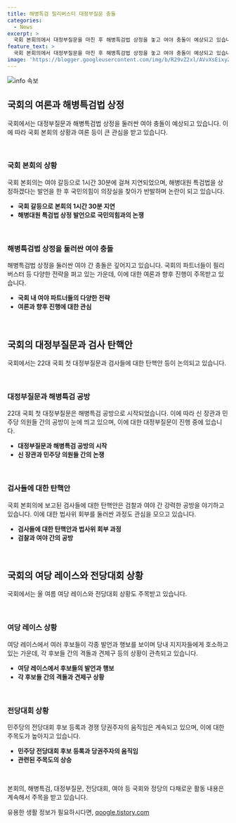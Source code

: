 ```yaml
---
title: 해병특검 필리버스터 대정부질문 충돌
categories:
  - News
excerpt: >
  국회 본회의에서 대정부질문을 마친 후 해병특검법 상정을 놓고 여야 충돌이 예상되고 있습니다. 국회 본회의는 여야 갈등으로 1시간30분 지연되었고, 국회의장이 특검법 상정 의사를 밝힌 후 국민의힘이 의장실을 찾아 반발했습니다. 이에 국민의힘이 필리버스터 준비에, 민주당은 특검법 통과를 위한 표결을 목표로 밝혔습니다. 또한 검사 4명에 대한 탄핵소추안과 여야 간의 김홍일 방통위원장의 사퇴 문제도 논란이 되고 있습니다. 또한 국민의힘과 민주당의 전당대회 레이스 또한 진행 중이며, 당권주자들 간의 격돌과 레이스 상황이 이어지고 있습니다.
feature_text: >
  국회 본회의에서 대정부질문을 마친 후 해병특검법 상정을 놓고 여야 충돌이 예상되고 있습니다. 국회 본회의는 여야 갈등으로 1시간30분 지연되었고, 국회의장이 특검법 상정 의사를 밝힌 후 국민의힘이 의장실을 찾아 반발했습니다. 이에 국민의힘이 필리버스터 준비에, 민주당은 특검법 통과를 위한 표결을 목표로 밝혔습니다. 또한 검사 4명에 대한 탄핵소추안과 여야 간의 김홍일 방통위원장의 사퇴 문제도 논란이 되고 있습니다. 또한 국민의힘과 민주당의 전당대회 레이스 또한 진행 중이며, 당권주자들 간의 격돌과 레이스 상황이 이어지고 있습니다.
image: 'https://blogger.googleusercontent.com/img/b/R29vZ2xl/AVvXsEixyZcFfHzMRdzZMjFBmAUKJYCLCGyLL1o632UiGVXcaFdKo_bkvkuCioo0uUKlGfBVcT3P84aROyZIXSBEx3Aw5nCQ3pTgDom1WDC4m8eifvWiAmWEEVb4x6G_l8C0QH225ldMjyaFvpxGEBGNO37VmDTDMHGhJPq73UglMfDca1-0aw/s1600/blogspot.png'
---
```


<p><img src="https://blogger.googleusercontent.com/img/b/R29vZ2xl/AVvXsEixyZcFfHzMRdzZMjFBmAUKJYCLCGyLL1o632UiGVXcaFdKo_bkvkuCioo0uUKlGfBVcT3P84aROyZIXSBEx3Aw5nCQ3pTgDom1WDC4m8eifvWiAmWEEVb4x6G_l8C0QH225ldMjyaFvpxGEBGNO37VmDTDMHGhJPq73UglMfDca1-0aw/s1600/blogspot.png" alt="info 속보" /></p>

<h2 data-ke-size="size26">국회의 여론과 해병특검법 상정</h2>

<p>국회에서는 대정부질문과 해병특검법 상정을 둘러싼 여야 충돌이 예상되고 있습니다. 이에 따라 국회 본회의 상황과 여론 등이 큰 관심을 받고 있습니다.</p>

<p data-ke-size="size16">&nbsp;</p>

<h3>국회 본회의 상황</h3>

<p>국회 본회의는 여야 갈등으로 1시간 30분에 걸쳐 지연되었으며, 해병대원 특검법을 상정하겠다는 발언을 한 후 국민의힘이 의장실을 찾아가 반발하며 논란이 되고 있습니다.</p>

<ul>
    <li><b>국회 갈등으로 본회의 1시간 30분 지연</b></li>
    <li><b>해병대원 특검법 상정 발언으로 국민의힘과의 논쟁</b></li>
</ul>

<p data-ke-size="size16">&nbsp;</p>

<h3>해병특검법 상정을 둘러싼 여야 충돌</h3>

<p>해병특검법 상정을 둘러싼 여야 간 충돌은 깊어지고 있습니다. 국회의 파트너들이 필리버스터 등 다양한 전략을 펴고 있는 가운데, 이에 대한 여론과 향후 진행이 주목받고 있습니다.</p>

<ul>
    <li><b>국회 내 여야 파트너들의 다양한 전략</b></li>
    <li><b>여론과 향후 진행에 대한 관심</b></li>
</ul>

<p data-ke-size="size16">&nbsp;</p>

<h2 data-ke-size="size26">국회의 대정부질문과 검사 탄핵안</h2>

<p>국회에서는 22대 국회 첫 대정부질문과 검사들에 대한 탄핵안 등이 논의되고 있습니다.</p>

<p data-ke-size="size16">&nbsp;</p>

<h3>대정부질문과 해병특검 공방</h3>

<p>22대 국회 첫 대정부질문은 해병특검 공방으로 시작되었습니다. 이에 따라 신 장관과 민주당 의원들 간의 공방이 눈에 띄고 있으며, 이에 대한 대정부질문이 진행 중에 있습니다.</p>

<ul>
    <li><b>대정부질문과 해병특검 공방의 시작</b></li>
    <li><b>신 장관과 민주당 의원들 간의 논쟁</b></li>
</ul>

<p data-ke-size="size16">&nbsp;</p>

<h3>검사들에 대한 탄핵안</h3>

<p>국회 본회의에 보고된 검사들에 대한 탄핵안은 검찰과 여야 간 강력한 공방을 야기하고 있습니다. 이에 대한 법사위 회부를 둘러싼 과정도 관심을 모으고 있습니다.</p>

<ul>
    <li><b>검사들에 대한 탄핵안과 법사위 회부 과정</b></li>
    <li><b>검찰과 여야 간의 공방</b></li>
</ul>

<p data-ke-size="size16">&nbsp;</p>

<h2 data-ke-size="size26">국회의 여당 레이스와 전당대회 상황</h2>

<p>국회에서는 올 여름 여당 레이스와 전당대회 상황도 주목받고 있습니다.</p>

<p data-ke-size="size16">&nbsp;</p>

<h3>여당 레이스 상황</h3>

<p>여당 레이스에서 여러 후보들이 각종 발언과 행보를 보이며 당내 지지자들에게 호소하고 있는 가운데, 각 후보들 간의 격돌과 견제구 등의 상황이 관측되고 있습니다.</p>

<ul>
    <li><b>여당 레이스에서 후보들의 발언과 행보</b></li>
    <li><b>각 후보들 간의 격돌과 견제구 상황</b></li>
</ul>

<p data-ke-size="size16">&nbsp;</p>

<h3>전당대회 상황</h3>

<p>민주당의 전당대회 후보 등록과 경쟁 당권주자의 움직임은 계속되고 있으며, 이에 대한 주목도가 높아지고 있습니다.</p>

<ul>
    <li><b>민주당 전당대회 후보 등록과 당권주자의 움직임</b></li>
    <li><b>관련된 주목도의 상승</b></li>
</ul>

<p data-ke-size="size16">&nbsp;</p>

<p>본회의, 해병특검, 대정부질문, 전당대회, 여야 등 국회와 정당의 다채로운 활동 내용은 계속해서 주목을 받고 있습니다.</p>
유용한 생활 정보가 필요하시다면, <a href="https://qoogle.tistory.com" rel="dofollow">qoogle.tistory.com</a>



